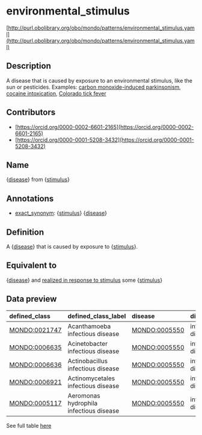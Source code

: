 # environmental_stimulus 

[http://purl.obolibrary.org/obo/mondo/patterns/environmental_stimulus.yaml](http://purl.obolibrary.org/obo/mondo/patterns/environmental_stimulus.yaml)
## Description 

A disease that is caused by exposure to an environmental stimulus, like the sun or pesticides.  Examples: [carbon monoxide-induced parkinsonism](http://purl.obolibrary.org/obo/MONDO_0017639), [cocaine intoxication](http://purl.obolibrary.org/obo/MONDO_0019544), [Colorado tick fever](http://purl.obolibrary.org/obo/MONDO_0005708)
## Contributors 
* [https://orcid.org/0000-0002-6601-2165](https://orcid.org/0000-0002-6601-2165) 
* [https://orcid.org/0000-0001-5208-3432](https://orcid.org/0000-0001-5208-3432) 
## Name 

{[disease](http://purl.obolibrary.org/obo/MONDO_0000001)} from {[stimulus](http://purl.obolibrary.org/obo/BFO_0000040)}

## Annotations 

* [exact_synonym](http://www.geneontology.org/formats/oboInOwl#hasExactSynonym): {[stimulus](http://purl.obolibrary.org/obo/BFO_0000040)} {[disease](http://purl.obolibrary.org/obo/MONDO_0000001)}

## Definition 

A {[disease](http://purl.obolibrary.org/obo/MONDO_0000001)} that is caused by exposure to {[stimulus](http://purl.obolibrary.org/obo/BFO_0000040)}.

## Equivalent to 

{[disease](http://purl.obolibrary.org/obo/MONDO_0000001)} and [realized in response to stimulus](http://purl.obolibrary.org/obo/RO_0004028) some {[stimulus](http://purl.obolibrary.org/obo/BFO_0000040)}

## Data preview 
| defined_class                                | defined_class_label                     | disease                                      | disease_label      | stimulus                                      | stimulus_label       |
|:---------------------------------------------|:----------------------------------------|:---------------------------------------------|:-------------------|:----------------------------------------------|:---------------------|
| [MONDO:0021747](http://purl.obolibrary.org/obo/MONDO_0021747) | Acanthamoeba infectious disease         | [MONDO:0005550](http://purl.obolibrary.org/obo/MONDO_0005550) | infectious disease | [NCBITaxon:5754](http://purl.obolibrary.org/obo/NCBITaxon_5754) | Acanthamoeba         |
| [MONDO:0006635](http://purl.obolibrary.org/obo/MONDO_0006635) | Acinetobacter infectious disease        | [MONDO:0005550](http://purl.obolibrary.org/obo/MONDO_0005550) | infectious disease | [NCBITaxon:469](http://purl.obolibrary.org/obo/NCBITaxon_469)  | Acinetobacter        |
| [MONDO:0006636](http://purl.obolibrary.org/obo/MONDO_0006636) | Actinobacillus infectious disease       | [MONDO:0005550](http://purl.obolibrary.org/obo/MONDO_0005550) | infectious disease | [NCBITaxon:713](http://purl.obolibrary.org/obo/NCBITaxon_713)  | Actinobacillus       |
| [MONDO:0006921](http://purl.obolibrary.org/obo/MONDO_0006921) | Actinomycetales infectious disease      | [MONDO:0005550](http://purl.obolibrary.org/obo/MONDO_0005550) | infectious disease | [NCBITaxon:2037](http://purl.obolibrary.org/obo/NCBITaxon_2037) | Actinomycetales      |
| [MONDO:0005117](http://purl.obolibrary.org/obo/MONDO_0005117) | Aeromonas hydrophila infectious disease | [MONDO:0005550](http://purl.obolibrary.org/obo/MONDO_0005550) | infectious disease | [NCBITaxon:644](http://purl.obolibrary.org/obo/NCBITaxon_644)  | Aeromonas hydrophila |

See full table [here](https://github.com/monarch-initiative/mondo/blob/master/src/patterns/data/matches/environmental_stimulus.tsv) 
